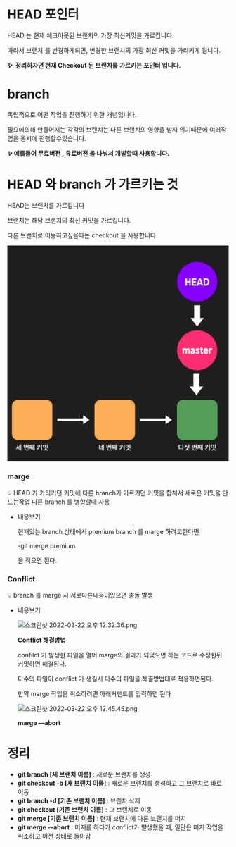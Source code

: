 # HEAD 포인터

HEAD 는 현재 체크아웃된 브랜치의 가장 최신커밋을 가르킵니다.

따라서 브랜치 를 변경하게되면, 변경한 브랜치의 가장 최신 커밋을 가리키게 됩니다. 

**✨  정리하자면 현재 Checkout 된 브랜치를 가르키는 포인터 입니다.**

# branch

독립적으로 어떤 작업을 진행하기 위한 개념입니다.

필요에의해 만들어지는 각각의 브랜치는 다른 브랜치의 영향을 받지 않기때문에 여러작업을 동시에 진행할수있습니다.

**✨ 예를들어 무료버전 , 유료버전 을 나눠서 개발할때 사용합니다.**

# HEAD 와 branch 가 가르키는 것

HEAD는 브랜치를 가르킵니다

브랜치는 해당 브랜치의 최신 커밋을 가르킵니다.

다른 브랜치로 이동하고싶을때는 checkout 을 사용합니다.

![git1](../img/git1.png)

### marge

<aside>
💡 HEAD 가 가리키던 커밋에 다른 branch가 가르키던 커밋을 합쳐서 새로운 커밋을 만드는작업
다른 branch 를 병합할때 사용

</aside>

- 내용보기
    
    현재있는 branch 상태에서 premium branch 를 marge 하려고한다면
    
    -git  merge premium 
    
    을 적으면 된다.
    

### Conflict

<aside>
💡 branch 를 marge 시 서로다른내용이있으면 충돌 발생

</aside>

- 내용보기
    
    
    ![스크린샷 2022-03-22 오후 12.32.36.png](https://s3-us-west-2.amazonaws.com/secure.notion-static.com/e1014a64-37fa-48b5-9998-002f3a7175bf/스크린샷_2022-03-22_오후_12.32.36.png)
    
    **Conflict 해결방법** 
    
    confilct 가 발생한 파일을 열어 marge의 결과가 되었으면 하는 코드로 수정한뒤 커밋하면 해결된다.
    
    다수의 파일이 conflict 가 생길시 다수의 파일을 해결방법대로 적용하면된다.
    
    만약 marge 작업을 취소하려면 아래커맨드를 입력하면 된다
    
    ![스크린샷 2022-03-22 오후 12.45.45.png](https://s3-us-west-2.amazonaws.com/secure.notion-static.com/ec17410d-ae29-4abe-8a70-2db4cf89803f/스크린샷_2022-03-22_오후_12.45.45.png)
    
    **marge —abort**
    

# 정리

- **git branch [새 브랜치 이름]** : 새로운 브랜치를 생성
- **git checkout -b [새 브랜치 이름]** : 새로운 브랜치를 생성하고 그 브랜치로 바로 이동
- **git branch -d [기존 브랜치 이름]** : 브랜치 삭제
- **git checkout [기존 브랜치 이름]** : 그 브랜치로 이동
- **git merge [기존 브랜치 이름]** : 현재 브랜치에 다른 브랜치를 머지
- **git merge --abort** : 머지를 하다가 conflict가 발생했을 때, 일단은 머지 작업을 취소하고 이전 상태로 돌아감

